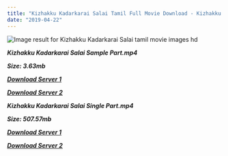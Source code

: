 ```yaml
---
title: "Kizhakku Kadarkarai Salai Tamil Full Movie Download - Kizhakku Kadarkarai Salai Tamil Movie Download"
date: "2019-04-22"
---
```


![Image result for Kizhakku Kadarkarai Salai  tamil movie images hd](https://encrypted-tbn0.gstatic.com/images?q=tbn:ANd9GcTyX5lfcvvITcjLJP8oMKgKJiN8TUWwXwbUq1kTksYlH2qHypOeTQ)

**_Kizhakku Kadarkarai Salai Sample Part.mp4_**

**_Size: 3.63mb_**

**_[Download Server 1](http://b6.wetransfer.vip/files/{5d952673edb986a3e6232bd1dc09e7f07ef1103dd7939917627d2e7266b78107}20Actor{5d952673edb986a3e6232bd1dc09e7f07ef1103dd7939917627d2e7266b78107}20Hits{5d952673edb986a3e6232bd1dc09e7f07ef1103dd7939917627d2e7266b78107}20Collection/Srikanth{5d952673edb986a3e6232bd1dc09e7f07ef1103dd7939917627d2e7266b78107}20Movies{5d952673edb986a3e6232bd1dc09e7f07ef1103dd7939917627d2e7266b78107}20Collections/Kizhakku{5d952673edb986a3e6232bd1dc09e7f07ef1103dd7939917627d2e7266b78107}20Kadarkarai{5d952673edb986a3e6232bd1dc09e7f07ef1103dd7939917627d2e7266b78107}20Salai{5d952673edb986a3e6232bd1dc09e7f07ef1103dd7939917627d2e7266b78107}20(2006)/Kizhakku{5d952673edb986a3e6232bd1dc09e7f07ef1103dd7939917627d2e7266b78107}20Kadarkarai{5d952673edb986a3e6232bd1dc09e7f07ef1103dd7939917627d2e7266b78107}20Salai{5d952673edb986a3e6232bd1dc09e7f07ef1103dd7939917627d2e7266b78107}20(2006){5d952673edb986a3e6232bd1dc09e7f07ef1103dd7939917627d2e7266b78107}20Sample{5d952673edb986a3e6232bd1dc09e7f07ef1103dd7939917627d2e7266b78107}20HD.mp4)_**

**_[Download Server 2](http://b6.wetransfer.vip/files/{5d952673edb986a3e6232bd1dc09e7f07ef1103dd7939917627d2e7266b78107}20Actor{5d952673edb986a3e6232bd1dc09e7f07ef1103dd7939917627d2e7266b78107}20Hits{5d952673edb986a3e6232bd1dc09e7f07ef1103dd7939917627d2e7266b78107}20Collection/Srikanth{5d952673edb986a3e6232bd1dc09e7f07ef1103dd7939917627d2e7266b78107}20Movies{5d952673edb986a3e6232bd1dc09e7f07ef1103dd7939917627d2e7266b78107}20Collections/Kizhakku{5d952673edb986a3e6232bd1dc09e7f07ef1103dd7939917627d2e7266b78107}20Kadarkarai{5d952673edb986a3e6232bd1dc09e7f07ef1103dd7939917627d2e7266b78107}20Salai{5d952673edb986a3e6232bd1dc09e7f07ef1103dd7939917627d2e7266b78107}20(2006)/Kizhakku{5d952673edb986a3e6232bd1dc09e7f07ef1103dd7939917627d2e7266b78107}20Kadarkarai{5d952673edb986a3e6232bd1dc09e7f07ef1103dd7939917627d2e7266b78107}20Salai{5d952673edb986a3e6232bd1dc09e7f07ef1103dd7939917627d2e7266b78107}20(2006){5d952673edb986a3e6232bd1dc09e7f07ef1103dd7939917627d2e7266b78107}20Sample{5d952673edb986a3e6232bd1dc09e7f07ef1103dd7939917627d2e7266b78107}20HD.mp4)_**

**_Kizhakku Kadarkarai Salai Single Part.mp4_**

**_Size: 507.57mb_**

**_[Download Server 1](http://b6.wetransfer.vip/files/{5d952673edb986a3e6232bd1dc09e7f07ef1103dd7939917627d2e7266b78107}20Actor{5d952673edb986a3e6232bd1dc09e7f07ef1103dd7939917627d2e7266b78107}20Hits{5d952673edb986a3e6232bd1dc09e7f07ef1103dd7939917627d2e7266b78107}20Collection/Srikanth{5d952673edb986a3e6232bd1dc09e7f07ef1103dd7939917627d2e7266b78107}20Movies{5d952673edb986a3e6232bd1dc09e7f07ef1103dd7939917627d2e7266b78107}20Collections/Kizhakku{5d952673edb986a3e6232bd1dc09e7f07ef1103dd7939917627d2e7266b78107}20Kadarkarai{5d952673edb986a3e6232bd1dc09e7f07ef1103dd7939917627d2e7266b78107}20Salai{5d952673edb986a3e6232bd1dc09e7f07ef1103dd7939917627d2e7266b78107}20(2006)/Kizhakku{5d952673edb986a3e6232bd1dc09e7f07ef1103dd7939917627d2e7266b78107}20Kadarkarai{5d952673edb986a3e6232bd1dc09e7f07ef1103dd7939917627d2e7266b78107}20Salai{5d952673edb986a3e6232bd1dc09e7f07ef1103dd7939917627d2e7266b78107}20(2006){5d952673edb986a3e6232bd1dc09e7f07ef1103dd7939917627d2e7266b78107}20Single{5d952673edb986a3e6232bd1dc09e7f07ef1103dd7939917627d2e7266b78107}20Part{5d952673edb986a3e6232bd1dc09e7f07ef1103dd7939917627d2e7266b78107}20HD.mp4)_**

**_[Download Server 2](http://b6.wetransfer.vip/files/{5d952673edb986a3e6232bd1dc09e7f07ef1103dd7939917627d2e7266b78107}20Actor{5d952673edb986a3e6232bd1dc09e7f07ef1103dd7939917627d2e7266b78107}20Hits{5d952673edb986a3e6232bd1dc09e7f07ef1103dd7939917627d2e7266b78107}20Collection/Srikanth{5d952673edb986a3e6232bd1dc09e7f07ef1103dd7939917627d2e7266b78107}20Movies{5d952673edb986a3e6232bd1dc09e7f07ef1103dd7939917627d2e7266b78107}20Collections/Kizhakku{5d952673edb986a3e6232bd1dc09e7f07ef1103dd7939917627d2e7266b78107}20Kadarkarai{5d952673edb986a3e6232bd1dc09e7f07ef1103dd7939917627d2e7266b78107}20Salai{5d952673edb986a3e6232bd1dc09e7f07ef1103dd7939917627d2e7266b78107}20(2006)/Kizhakku{5d952673edb986a3e6232bd1dc09e7f07ef1103dd7939917627d2e7266b78107}20Kadarkarai{5d952673edb986a3e6232bd1dc09e7f07ef1103dd7939917627d2e7266b78107}20Salai{5d952673edb986a3e6232bd1dc09e7f07ef1103dd7939917627d2e7266b78107}20(2006){5d952673edb986a3e6232bd1dc09e7f07ef1103dd7939917627d2e7266b78107}20Single{5d952673edb986a3e6232bd1dc09e7f07ef1103dd7939917627d2e7266b78107}20Part{5d952673edb986a3e6232bd1dc09e7f07ef1103dd7939917627d2e7266b78107}20HD.mp4)_**
